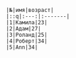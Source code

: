 
    |№|имя|возраст|
    |::q|:---:|:-------|
    |1|Камила|23|
    |2|Адам|27|
    |3|Роланд|25|
    |4|Роберт|34|
    |5|Ann|34|